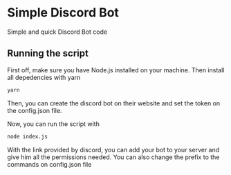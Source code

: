 # Simple Discord Bot

Simple and quick Discord Bot code

## Running the script

First off, make sure you have Node.js installed on your machine. Then install all depedencies with yarn 

```bash
yarn
```

Then, you can create the discord bot on their website and set the token on the config.json file.

Now, you can run the script with

```bash
node index.js
```

With the link provided by discord, you can add your bot to your server and give him all the permissions needed. You can also change the prefix to the commands on config.json file
